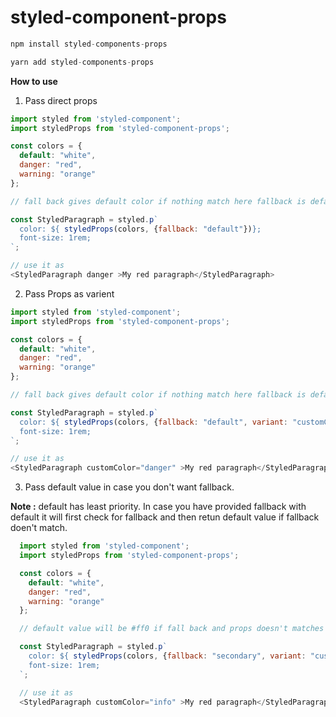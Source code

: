# styled-component-props

```javascript
npm install styled-components-props
```

```javascript
yarn add styled-components-props
```

**How to use**


1. Pass direct props

  ```javascript
  import styled from 'styled-component';
  import styledProps from 'styled-component-props';

  const colors = {
    default: "white",
    danger: "red",
    warning: "orange"
  };

  // fall back gives default color if nothing match here fallback is default means it will provide white colors.

  const StyledParagraph = styled.p`
    color: ${ styledProps(colors, {fallback: "default"})};
    font-size: 1rem;
  `;

  // use it as
  <StyledParagraph danger >My red paragraph</StyledParagraph>

  ```
2. Pass Props as varient

  ```javascript
  import styled from 'styled-component';
  import styledProps from 'styled-component-props';

  const colors = {
    default: "white",
    danger: "red",
    warning: "orange"
  };

  // fall back gives default color if nothing match here fallback is default means it will provide white colors.

  const StyledParagraph = styled.p`
    color: ${ styledProps(colors, {fallback: "default", variant: "customColor"  })};
    font-size: 1rem;
  `;

  // use it as
  <StyledParagraph customColor="danger" >My red paragraph</StyledParagraph>

```
3. Pass default value in case you don't want fallback.

  **Note :** default has least priority. In case you have provided fallback with default it will first check for fallback and then retun default value if fallback doen't match.

  ```javascript
    import styled from 'styled-component';
    import styledProps from 'styled-component-props';

    const colors = {
      default: "white",
      danger: "red",
      warning: "orange"
    };

    // default value will be #ff0 if fall back and props doesn't matches with any of the colors property.

    const StyledParagraph = styled.p`
      color: ${ styledProps(colors, {fallback: "secondary", variant: "customColor", default: "#ff0" })};
      font-size: 1rem;
    `;

    // use it as
    <StyledParagraph customColor="info" >My red paragraph</StyledParagraph>
  ```
